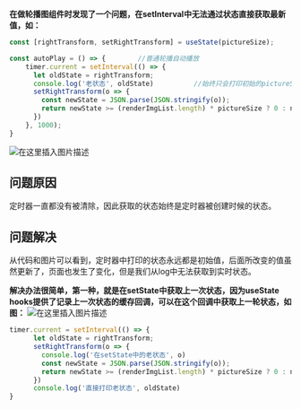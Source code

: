 **在做轮播图组件时发现了一个问题，在setInterval中无法通过状态直接获取最新值，如：**

```typescript
const [rightTransform, setRightTransform] = useState(pictureSize);

const autoPlay = () => {        //普通轮播自动播放
    timer.current = setInterval(() => {
      let oldState = rightTransform;
      console.log('老状态', oldState)			//始终只会打印初始的pictureSize
      setRightTransform(o => {
        const newState = JSON.parse(JSON.stringify(o));
        return newState >= (renderImgList.length) * pictureSize ? 0 : newState + pictureSize
      })
	}, 1000);
}
```
![在这里插入图片描述](https://p3-juejin.byteimg.com/tos-cn-i-k3u1fbpfcp/68fd285d310c46979d57007a6864d5e7~tplv-k3u1fbpfcp-zoom-1.image)
## 问题原因
定时器一直都没有被清除，因此获取的状态始终是定时器被创建时候的状态。

## 问题解决
从代码和图片可以看到，定时器中打印的状态永远都是初始值，后面所改变的值虽然更新了，页面也发生了变化，但是我们从log中无法获取到实时状态。


**解决办法很简单，第一种，就是在setState中获取上一次状态，因为useState hooks提供了记录上一次状态的缓存回调，可以在这个回调中获取上一轮状态，如图：**
![在这里插入图片描述](https://p3-juejin.byteimg.com/tos-cn-i-k3u1fbpfcp/504801ebe3ce4e0d9c90a437890f7d3a~tplv-k3u1fbpfcp-zoom-1.image)

```typescript
timer.current = setInterval(() => {
      let oldState = rightTransform;
      setRightTransform(o => {
        console.log('在setState中的老状态', o)
        const newState = JSON.parse(JSON.stringify(o));
        return newState >= (renderImgList.length) * pictureSize ? 0 : newState + pictureSize
      })
      console.log('直接打印老状态', oldState)
}
```
